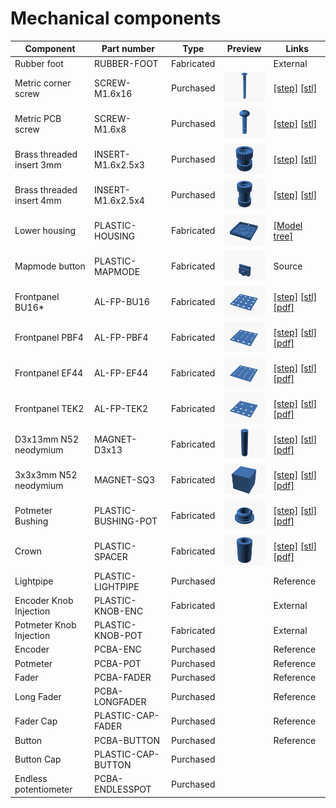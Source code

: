 # Mechanical components

| Component                 | Part number         | Type       | Preview | Links        |
|---------------------------|---------------------|------------|---------|--------------|
| Rubber foot               | RUBBER-FOOT         | Fabricated |         | External     |
| Metric corner screw       | SCREW-M1.6x16       | Purchased  | <img src="Preview/Mechanical/SCREW-M1.6x16.png?raw=true" width="100"> | [[step]](Preview/Mechanical/SCREW-M1.6x16.step) [[stl]](Preview/Mechanical/SCREW-M1.6x16.stl) |
| Metric PCB screw          | SCREW-M1.6x8        | Purchased  | <img src="Preview/Mechanical/SCREW-M1.6x8.png?raw=true" width="100"> | [[step]](Preview/Mechanical/SCREW-M1.6x8.step) [[stl]](Preview/Mechanical/SCREW-M1.6x8.stl)|
| Brass threaded insert 3mm | INSERT-M1.6x2.5x3   | Purchased  | <img src="Preview/Mechanical/INSERT-M1.6x2.5x3.png?raw=true" width="100"> | [[step]](Preview/Mechanical/INSERT-M1.6x2.5x3.step) [[stl]](Preview/Mechanical/INSERT-M1.6x2.5x3.stl) |
| Brass threaded insert 4mm | INSERT-M1.6x2.5x4   | Purchased  | <img src="Preview/Mechanical/INSERT-M1.6x2.5x4.png?raw=true" width="100"> | [[step]](Preview/Mechanical/INSERT-M1.6x2.5x4.step) [[stl]](Preview/Mechanical/INSERT-M1.6x2.5x4.stl) |
| Lower housing             | PLASTIC-HOUSING     | Fabricated | <img src="Preview/Mechanical/Canvas/PLASTIC-HOUSING.png?raw=true" width="100"> | [[Model tree]]("Preview/Mechanical/Canvas/README.md) |
| Mapmode button            | PLASTIC-MAPMODE     | Fabricated | <img src="Preview/Mechanical/PLASTIC-MAPMODE.png?raw=true" width="100">        | Source       |
| Frontpanel BU16*          | AL-FP-BU16          | Fabricated | <img src="Preview/Mechanical/BU16.png?raw=true" width="100"> | [[step]](Preview/Mechanical/BU16.step) [[stl]](Preview/Mechanical/BU16.stl) [[pdf]](Preview/Mechanical/BU16_Drawing.pdf) |
| Frontpanel PBF4           | AL-FP-PBF4          | Fabricated | <img src="Preview/Mechanical/PBF4.png?raw=true" width="100"> | [[step]](Preview/Mechanical/PBF4.step) [[stl]](Preview/Mechanical/PBF4.stl) [[pdf]](Preview/Mechanical/PBF4_Drawing.pdf) |
| Frontpanel EF44           | AL-FP-EF44          | Fabricated | <img src="Preview/Mechanical/EF44.png?raw=true" width="100"> | [[step]](Preview/Mechanical/EF44.step) [[stl]](Preview/Mechanical/EF44.stl) [[pdf]](Preview/Mechanical/EF44_Drawing.pdf) |
| Frontpanel TEK2           | AL-FP-TEK2          | Fabricated | <img src="Preview/Mechanical/TEK2.png?raw=true" width="100"> | [[step]](Preview/Mechanical/TEK2.step) [[stl]](Preview/Mechanical/TEK2.stl) [[pdf]](Preview/Mechanical/TEK2_Drawing.pdf) |
| D3x13mm N52 neodymium     | MAGNET-D3x13        | Fabricated | <img src="Preview/Mechanical/MAGNET-D3x13.png?raw=true" width="100"> | [[step]](Preview/Mechanical/MAGNET-D3x13.step) [[stl]](Preview/Mechanical/MAGNET-D3x13.stl) [[pdf]](Preview/Mechanical/MAGNET-D3x13_Drawing.pdf) |
| 3x3x3mm N52 neodymium     | MAGNET-SQ3          | Fabricated | <img src="Preview/Mechanical/MAGNET-SQ3.png?raw=true" width="100"> | [[step]](Preview/Mechanical/MAGNET-SQ3.step) [[stl]](Preview/Mechanical/MAGNET-SQ3.stl) [[pdf]](Preview/Mechanical/MAGNET-SQ3_Drawing.pdf) |
| Potmeter Bushing          | PLASTIC-BUSHING-POT | Fabricated | <img src="Preview/Mechanical/PLASTIC-BUSHING-POT.png?raw=true" width="100"> | [[step]](Preview/Mechanical/PLASTIC-BUSHING-POT.step) [[stl]](Preview/Mechanical/PLASTIC-BUSHING-POT.stl) [[pdf]](Preview/Mechanical/PLASTIC-BUSHING-POT_Drawing.pdf) |
| Crown                     | PLASTIC-SPACER      | Fabricated | <img src="Preview/Mechanical/PLASTIC-SPACER.png?raw=true" width="100"> | [[step]](Preview/Mechanical/PLASTIC-SPACER.step) [[stl]](Preview/Mechanical/PLASTIC-SPACER.stl) [[pdf]](Preview/Mechanical/PLASTIC-SPACER_Drawing.pdf) |
| Lightpipe                 | PLASTIC-LIGHTPIPE   | Purchased  |         | Reference    |
| Encoder Knob Injection    | PLASTIC-KNOB-ENC    | Fabricated |         | External     |
| Potmeter Knob Injection   | PLASTIC-KNOB-POT    | Fabricated |         | External     |
| Encoder                   | PCBA-ENC            | Purchased  |         | Reference    |
| Potmeter                  | PCBA-POT            | Purchased  |         | Reference    |
| Fader                     | PCBA-FADER          | Purchased  |         | Reference    |
| Long Fader                | PCBA-LONGFADER      | Purchased  |         | Reference    |
| Fader Cap                 | PLASTIC-CAP-FADER   | Purchased  |         | Reference    |
| Button                    | PCBA-BUTTON         | Purchased  |         | Reference    |
| Button Cap                | PLASTIC-CAP-BUTTON  | Purchased  |         |              |
| Endless potentiometer     | PCBA-ENDLESSPOT     | Purchased  |         |              |
